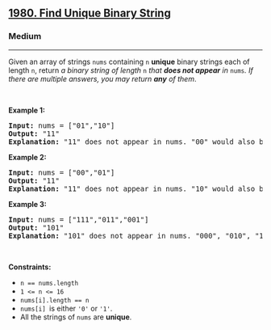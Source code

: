 <h2><a href="https://leetcode.com/problems/find-unique-binary-string/">1980. Find Unique Binary String</a></h2><h3>Medium</h3><hr><div style="user-select: auto;"><p style="user-select: auto;">Given an array of strings <code style="user-select: auto;">nums</code> containing <code style="user-select: auto;">n</code> <strong style="user-select: auto;">unique</strong> binary strings each of length <code style="user-select: auto;">n</code>, return <em style="user-select: auto;">a binary string of length </em><code style="user-select: auto;">n</code><em style="user-select: auto;"> that <strong style="user-select: auto;">does not appear</strong> in </em><code style="user-select: auto;">nums</code><em style="user-select: auto;">. If there are multiple answers, you may return <strong style="user-select: auto;">any</strong> of them</em>.</p>

<p style="user-select: auto;">&nbsp;</p>
<p style="user-select: auto;"><strong class="example" style="user-select: auto;">Example 1:</strong></p>

<pre style="user-select: auto;"><strong style="user-select: auto;">Input:</strong> nums = ["01","10"]
<strong style="user-select: auto;">Output:</strong> "11"
<strong style="user-select: auto;">Explanation:</strong> "11" does not appear in nums. "00" would also be correct.
</pre>

<p style="user-select: auto;"><strong class="example" style="user-select: auto;">Example 2:</strong></p>

<pre style="user-select: auto;"><strong style="user-select: auto;">Input:</strong> nums = ["00","01"]
<strong style="user-select: auto;">Output:</strong> "11"
<strong style="user-select: auto;">Explanation:</strong> "11" does not appear in nums. "10" would also be correct.
</pre>

<p style="user-select: auto;"><strong class="example" style="user-select: auto;">Example 3:</strong></p>

<pre style="user-select: auto;"><strong style="user-select: auto;">Input:</strong> nums = ["111","011","001"]
<strong style="user-select: auto;">Output:</strong> "101"
<strong style="user-select: auto;">Explanation:</strong> "101" does not appear in nums. "000", "010", "100", and "110" would also be correct.
</pre>

<p style="user-select: auto;">&nbsp;</p>
<p style="user-select: auto;"><strong style="user-select: auto;">Constraints:</strong></p>

<ul style="user-select: auto;">
	<li style="user-select: auto;"><code style="user-select: auto;">n == nums.length</code></li>
	<li style="user-select: auto;"><code style="user-select: auto;">1 &lt;= n &lt;= 16</code></li>
	<li style="user-select: auto;"><code style="user-select: auto;">nums[i].length == n</code></li>
	<li style="user-select: auto;"><code style="user-select: auto;">nums[i] </code>is either <code style="user-select: auto;">'0'</code> or <code style="user-select: auto;">'1'</code>.</li>
	<li style="user-select: auto;">All the strings of <code style="user-select: auto;">nums</code> are <strong style="user-select: auto;">unique</strong>.</li>
</ul>
</div>